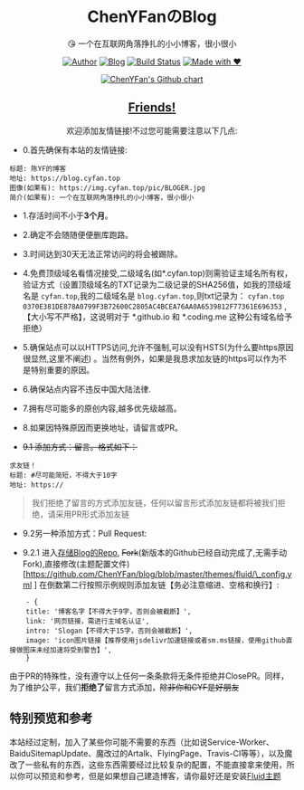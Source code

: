 <h1 align="center">ChenYFanのBlog</h1>
<div align="center">

😘 一个在互联网角落挣扎的小小博客，很小很小

[![Author](https://flat.badgen.net/badge/author/ChenYFan/)](https://github.com/ChenYFan)
[![Blog](https://flat.badgen.net/badge/blog/ChenYFan%E3%81%AEBlog/orange/)](https://blog.cyfan.top)
[![Build Status](https://travis-ci.org/ChenYFan/blog.svg?branch=master)](https://travis-ci.org/ChenYFan/blog)
[![Made with ❤](https://flat.badgen.net/badge/made%20with/%e2%9d%a4/ff69b4)](https://cyfan.top)

</div>

<p align="center">
  <a href="https://github.com/ChenYFan">
    <img src="https://ghchart.rshah.org/ChenYFan" alt="ChenYFan's Github chart" />
  </a>
</p>

<h2 align="center"><a href="https://blog.cyfan.top/links/">Friends!</a></h2>

<div align="center">
欢迎添加友情链接!不过您可能需要注意以下几点:
</div>
	
+ 0.首先确保有本站的友情链接:


```
标题: 陈YF的博客
地址: https://blog.cyfan.top
图像(如果有): https://img.cyfan.top/pic/BLOGER.jpg
简介(如果有): 一个在互联网角落挣扎的小小博客，很小很小
```

+ 1.存活时间不小于**3个月**。

+ 2.确定不会随随便便删库跑路。

+ 3.时间达到30天无法正常访问的将会被踢除。

+ 4.免费顶级域名看情况接受,二级域名(如\*.cyfan.top)则需验证主域名所有权，验证方式（设置顶级域名的TXT记录为二级记录的SHA256值，如我的顶级域名是 `cyfan.top`,我的二级域名是 `blog.cyfan.top`,则txt记录为： `cyfan.top 0370E381DE878A0799F3B72600C2805AC4BCEA76AA0A6539812F77361E696353` ,【大小写不严格】，这说明对于 \*.github.io 和 \*.coding.me 这种公有域名给予拒绝）
    
+ 5.确保站点可以以HTTPS访问,允许不强制,可以没有HSTS(为什么要https原因很显然,这里不阐述) 。当然有例外，如果是我恳求加友链的https可以作为不是特别重要的原因。

+ 6.确保站点内容不违反中国大陆法律.

+ 7.拥有尽可能多的原创内容,越多优先级越高。

+ 8.如果因特殊原因而更换地址，请留言或PR。

+ ~~9.1 添加方式：留言。格式如下：~~


```
求友链！
标题: #尽可能简短，不得大于10字
地址: https://
```

> 我们拒绝了留言的方式添加友链，任何以留言形式添加友链都将被我们拒绝，请采用PR形式添加友链
	
+ 9.2另一种添加方式：Pull Request:

+ 9.2.1 进入[存储Blog的Repo](https://github.com/ChenYFan/blog), ~~Fork~~(新版本的Github已经自动完成了,无需手动Fork),直接修改(主题配置文件)[https://github.com/ChenYFan/blog/blob/master/themes/fluid/\_config.yml ] 在倒数第二行按照示例规则添加友链【务必注意缩进、空格和换行】:
    
```
    - {        
    title: '博客名字【不得大于9字，否则会被截断】',
    link: '网页链接，需进行主域名认证',
    intro: 'Slogan【不得大于15字，否则会被截断】',
    image: 'icon图片链接【推荐使用jsdelivr加速链接或者sm.ms链接，使用github直接做图床未经加速将受到警告】',
    }
```

由于PR的特殊性，没有遵守以上任何一条条款将无条件拒绝并ClosePR。同样，为了维护公平，我们**拒绝了**留言方式添加，~~除非你和CYF是好朋友~~

## 特别预览和参考

本站经过定制，加入了某些你可能不需要的东西（比如说Service-Worker、BaiduSitemapUpdate、魔改过的Artalk、FlyingPage、Travis-CI等等），以及魔改了一些私有的东西，这些东西需要经过比较复杂的配置，不能直接拿来使用，所以你可以预览和参考，但是如果想自己建造博客，请你最好还是安装[Fluid主题](https://github.com/fluid-dev/hexo-theme-fluid)
